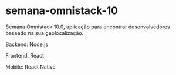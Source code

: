 # semana-omnistack-10
Semana Omnistack 10.0, aplicação para encontrar desenvolvedores baseado na sua geolocalização.


Backend: Node.js

Frontend: React

Mobile: React Native